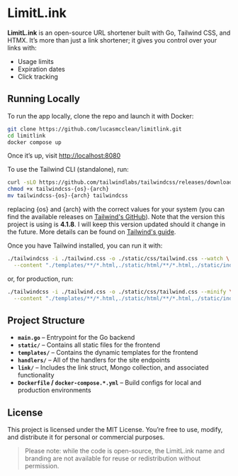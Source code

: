 # LimitL.ink

**LimitL.ink** is an open-source URL shortener built with Go, Tailwind CSS, and
HTMX. It’s more than just a link shortener; it gives you control over your
links with:

- Usage limits
- Expiration dates
- Click tracking

## Running Locally

To run the app locally, clone the repo and launch it with Docker:

```bash
git clone https://github.com/lucasmcclean/limitlink.git
cd limitlink
docker compose up
```

Once it’s up, visit [http://localhost:8080](http://localhost:8080)

To use the Tailwind CLI (standalone), run:

```bash
curl -sLO https://github.com/tailwindlabs/tailwindcss/releases/download/v4.1.8/tailwindcss-{os}-{arch}
chmod +x tailwindcss-{os}-{arch}
mv tailwindcss-{os}-{arch} tailwindcss
```

replacing {os} and {arch} with the correct values for your system (you can find
the available releases on
[Tailwind's GitHub](https://github.com/tailwindlabs/tailwindcss/releases/)).
Note that the version this project is using is **4.1.8**. I will keep this
version updated should it change in the future. More details can be found on
[Tailwind's guide](https://tailwindcss.com/blog/standalone-cli).

Once you have Tailwind installed, you can run it with:

```bash
./tailwindcss -i ./tailwind.css -o ./static/css/tailwind.css --watch \
  --content "./templates/**/*.html,./static/html/**/*.html,./static/index.html"
```

or, for production, run:

```bash
./tailwindcss -i ./tailwind.css -o ./static/css/tailwind.css --minify \
  --content "./templates/**/*.html,./static/html/**/*.html,./static/index.html"
```

## Project Structure

- **`main.go`** – Entrypoint for the Go backend
- **`static/`** – Contains all static files for the frontend
- **`templates/`** – Contains the dynamic templates for the frontend
- **`handlers/`** – All of the handlers for the site endpoints
- **`link/`** – Includes the link struct, Mongo collection, and
  associated functionality
- **`Dockerfile` / `docker-compose.*.yml`** – Build configs for local
  and production environments


## License

This project is licensed under the MIT License. You’re free to use,
modify, and distribute it for personal or commercial purposes.

> Please note: while the code is open-source, the LimitL.ink name and
> branding are not available for reuse or redistribution without permission.
